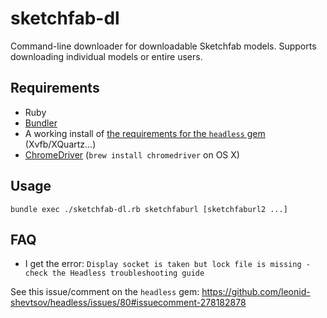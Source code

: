 # sketchfab-dl

Command-line downloader for downloadable Sketchfab models. Supports downloading individual models or entire users.

## Requirements

* Ruby
* [Bundler](http://bundler.io/)
* A working install of [the requirements for the `headless` gem](https://github.com/leonid-shevtsov/headless) (Xvfb/XQuartz...)
* [ChromeDriver](https://sites.google.com/a/chromium.org/chromedriver/downloads) (`brew install chromedriver` on OS X)

## Usage

    bundle exec ./sketchfab-dl.rb sketchfaburl [sketchfaburl2 ...]

## FAQ

* I get the error: `Display socket is taken but lock file is missing - check the Headless troubleshooting guide`

See this issue/comment on the `headless` gem: <https://github.com/leonid-shevtsov/headless/issues/80#issuecomment-278182878>
